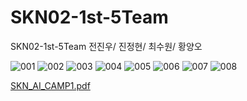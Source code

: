 # SKN02-1st-5Team
SKN02-1st-5Team
전진우/ 진정현/ 최수원/ 황양오

![001](https://github.com/SKNETWORKS-FAMILY-AICAMP/SKN02-1st-5Team/assets/34640735/175456df-392f-4ef3-94fe-2eb855d1577c)
![002](https://github.com/SKNETWORKS-FAMILY-AICAMP/SKN02-1st-5Team/assets/34640735/8c311593-4345-4b79-aabf-3ed62be50515)
![003](https://github.com/SKNETWORKS-FAMILY-AICAMP/SKN02-1st-5Team/assets/34640735/10433a11-db9d-4228-b949-83a1c1e66904)
![004](https://github.com/SKNETWORKS-FAMILY-AICAMP/SKN02-1st-5Team/assets/34640735/0a0194c7-9808-4fd8-a7bd-57884a5b557a)
![005](https://github.com/SKNETWORKS-FAMILY-AICAMP/SKN02-1st-5Team/assets/34640735/1e11ab12-2150-44b6-9f4f-cb86aedbea69)
![006](https://github.com/SKNETWORKS-FAMILY-AICAMP/SKN02-1st-5Team/assets/34640735/08814ef8-3a79-4e52-8835-e6ef995a5bc8)
![007](https://github.com/SKNETWORKS-FAMILY-AICAMP/SKN02-1st-5Team/assets/34640735/76a558ea-a74d-4df4-a237-738b8e5da364)
![008](https://github.com/SKNETWORKS-FAMILY-AICAMP/SKN02-1st-5Team/assets/34640735/928273e3-234c-4110-bca4-a9fd957e17b0)


[SKN_AI_CAMP1.pdf](https://github.com/user-attachments/files/15543444/SKN_AI_CAMP1.pdf)
